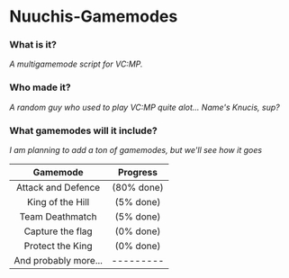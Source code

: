 Nuuchis-Gamemodes
=================

### What is it?
*A multigamemode script for VC:MP.*
### Who made it?
*A random guy who used to play VC:MP quite alot...*
*Name's Knucis, sup?*
### What gamemodes will it include?
*I am planning to add a ton of gamemodes, but we'll see how it goes*

| Gamemode | Progress |
|:----------:|:----------:|
|Attack and Defence   | (80% done) |
|King of the Hill     | (5% done)   |
|Team Deathmatch      | (5% done)   |
|Capture the flag     | (0% done)   |
|Protect the King     | (0% done)   |
|And probably more... |---------    |

